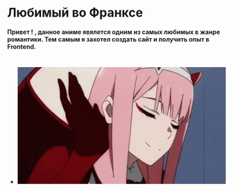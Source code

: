 # Любимый во Франксе

**Привет ! , данное аниме явялется одним из самых любимых в жанре романтики. Тем самым я захотел создать сайт и получить опыт в Frontend.**

- # ![](..img/../img/zero-two.gif)

